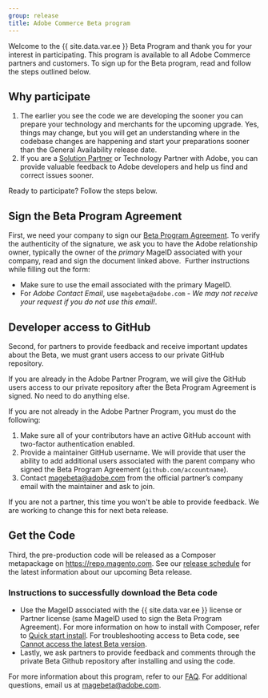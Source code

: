 ```yaml
---
group: release
title: Adobe Commerce Beta program
---
```


Welcome to the {{ site.data.var.ee }} Beta Program and thank you for your interest in participating.
This program is available to all Adobe Commerce partners and customers.
To sign up for the Beta program, read and follow the steps outlined below.

## Why participate

1. The earlier you see the code we are developing the sooner you can prepare your technology and merchants for the upcoming upgrade.
   Yes, things may change, but you will get an understanding where in the codebase changes are happening and start your preparations sooner than the General Availability release date.
1. If you are a [Solution Partner][] or Technology Partner with Adobe, you can provide valuable feedback to Adobe developers and help us find and correct issues sooner.

Ready to participate? Follow the steps below.

## Sign the Beta Program Agreement

First, we need your company to sign our [Beta Program Agreement][].
To verify the authenticity of the signature, we ask you to have the Adobe relationship owner, typically the owner of the _primary_ MageID associated with your company, read and sign the document linked above.
​
Further instructions while filling out the form:

-  Make sure to use the email associated with the primary MageID.
-  For _Adobe Contact Email_, use `magebeta@adobe.com` - _We may not receive your request if you do not use this email!_.

## Developer access to GitHub

Second, for partners to provide feedback and receive important updates about the Beta, we must grant users access to our private GitHub repository.

If you are already in the Adobe Partner Program, we will give the GitHub users access to our private repository after the Beta Program Agreement is signed.
No need to do anything else.

If you are not already in the Adobe Partner Program, you must do the following:

1. Make sure all of your contributors have an active GitHub account with two-factor authentication enabled.
1. Provide a maintainer GitHub username. We will provide that user the ability to add additional users associated with the parent company who signed the Beta Program Agreement (`github.com/accountname`).
1. Contact <magebeta@adobe.com> from the official partner’s company email with the maintainer and ask to join.

If you are not a partner, this time you won't be able to provide feedback. We are working to change this for next beta release.

## Get the Code

Third, the pre-production code will be released as a Composer metapackage on <https://repo.magento.com>.
See our [release schedule][] for the latest information about our upcoming Beta release.

### Instructions to successfully download the Beta code

-  Use the MageID associated with the {{ site.data.var.ee }} license or Partner license (same MageID used to sign the Beta Program Agreement).
   For more information on how to install with Composer, refer to [Quick start install][].
   For troubleshooting access to Beta code, see [Cannot access the latest Beta version][].
-  Lastly, we ask partners to provide feedback and comments through the private Beta Github repository after installing and using the code.

For more information about this program, refer to our [FAQ][].
For additional questions, email us at <magebeta@adobe.com>.

<!-- Link definitions -->
[Beta Program Agreement]: https://experiencecloudpanel.adobe.com/c/r/mbeta
[Cannot access the latest Beta version]: https://support.magento.com/hc/en-us/articles/360048169471
[FAQ]: https://fieldreadiness-adobe.highspot.com/items/5e5e6b8fc714332f32a7cd96?lfrm=rhp.0
[Quick start install]: {{site.baseurl}}{{site.gdeurl}}/install-gde/composer.html
[release schedule]: {{site.baseurl}}/release/
[Solution Partner]: {{site.baseurl}}/community/contribution-programs.html
